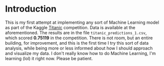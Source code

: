 # Introduction

This is my first attempt at implementing any sort of Machine Learning model as part of the Kaggle [Titanic](https://www.kaggle.com/c/titanic/overview) competition. Data is available at the aforementioned. The results are in the file `titanic_predictions_1.csv`, which scored **0.75119** in the competition. There is not room, but an entire building, for improvement, and this is the first time I try this sort of data analysis, while being more or less informed about how I should approach and visualize my data. I don't really know how to do Machine Learning, I'm learning (lol) it right now. Please be patient.
